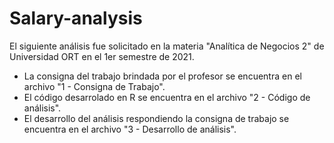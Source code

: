 # Salary-analysis
 
El siguiente análisis fue solicitado en la materia "Analítica de Negocios 2" de Universidad ORT en el 1er semestre de 2021.

* La consigna del trabajo brindada por el profesor se encuentra en el archivo "1 - Consigna de Trabajo".
* El código desarrolado en R se encuentra en el archivo "2 - Código de análisis".
* El desarrollo del análisis respondiendo la consigna de trabajo se encuentra en el archivo "3 - Desarrollo de análisis".